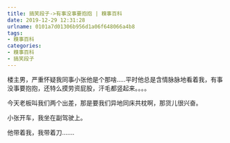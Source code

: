 ```yaml
---
title: 搞笑段子->有事没事要抱抱 | 糗事百科
date: 2019-12-29 12:31:28
urlname: 0101a7d01306b956d1a06f648066a4b8
tags: 
- 糗事百科
categories:
- 糗事百科
- 搞笑段子
---
```

楼主男，严重怀疑我同事小张他是个那啥.....平时他总是含情脉脉地看着我，有事没事要抱抱，还特么摸劳资屁股，汗毛都竖起来。。。。

今天老板叫我们两个出差，那是要我们异地同床共枕啊，那货儿很兴奋。

小张开车，我坐在副驾驶上。

他带着我，我带着刀.......


